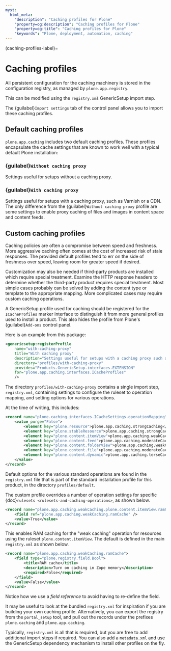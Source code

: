 ```yaml
---
myst:
  html_meta:
    "description": "Caching profiles for Plone"
    "property=og:description": "Caching profiles for Plone"
    "property=og:title": "Caching profiles for Plone"
    "keywords": "Plone, deployment, automation, caching"
---
```


(caching-profiles-label)=

# Caching profiles

All persistent configuration for the caching machinery is stored in the configuration registry, as managed by `plone.app.registry`.

This can be modified using the `registry.xml` GenericSetup import step.

The {guilabel}`Import settings` tab of the control panel allows you to import these caching profiles.


## Default caching profiles

`plone.app.caching` includes two default caching profiles.
These profiles encapsulate the cache settings that are known to work well with a typical default Plone installation:

### {guilabel}`Without caching proxy`

Settings useful for setups without a caching proxy.

### {guilabel}`With caching proxy`

Settings useful for setups with a caching proxy, such as Varnish or a CDN.
The only difference from the {guilabel}`Without caching proxy` profile are some settings to enable proxy caching of files and images in content space and content feeds.

## Custom caching profiles

Caching policies are often a compromise between speed and freshness.
More aggressive caching often comes at the cost of increased risk of stale responses.
The provided default profiles tend to err on the side of freshness over speed, leaving room for greater speed if desired.

Customization may also be needed if third-party products are installed which require special treatment.
Examine the HTTP response headers to determine whether the third-party product requires special treatment.
Most simple cases probably can be solved by adding the content type or template to the appropriate mapping.
More complicated cases may require custom caching operations.

A GenericSetup profile used for caching should be registered for the `ICacheProfiles` marker interface to distinguish it from more general profiles used to install a product.
This also hides the profile from Plone's {guilabel}`Add-ons` control panel.

Here is an example from this package:

```xml
<genericsetup:registerProfile
    name="with-caching-proxy"
    title="With caching proxy"
    description="Settings useful for setups with a caching proxy such as Squid or Varnish"
    directory="profiles/with-caching-proxy"
    provides="Products.GenericSetup.interfaces.EXTENSION"
    for="plone.app.caching.interfaces.ICacheProfiles"
    />
```

The directory `profiles/with-caching-proxy` contains a single import step, `registry.xml`, containing settings to configure the ruleset to operation mapping, and setting options for various operations.

At the time of writing, this includes:

```xml
<record name="plone.caching.interfaces.ICacheSettings.operationMapping">
    <value purge="False">
        <element key="plone.resource">plone.app.caching.strongCaching</element>
        <element key="plone.stableResource">plone.app.caching.strongCaching</element>
        <element key="plone.content.itemView">plone.app.caching.weakCaching</element>
        <element key="plone.content.feed">plone.app.caching.moderateCaching</element>
        <element key="plone.content.folderView">plone.app.caching.weakCaching</element>
        <element key="plone.content.file">plone.app.caching.moderateCaching</element>
        <element key="plone.content.dynamic">plone.app.caching.terseCaching</element>
    </value>
</record>
```

Default options for the various standard operations are found in the `registry.xml` file that is part of the standard installation profile for this product, in the directory `profiles/default`.

The custom profile overrides a number of operation settings for specific {doc}`rulesets <rulesets-and-caching-operations>`, as shown below.

```xml
<record name="plone.app.caching.weakCaching.plone.content.itemView.ramCache">
    <field ref="plone.app.caching.weakCaching.ramCache" />
    <value>True</value>
</record>
```

This enables RAM caching for the "weak caching" operation for resources using the ruleset `plone.content.itemView`.
The default is defined in the main `registry.xml` as shown below.

```xml
<record name="plone.app.caching.weakCaching.ramCache">
    <field type="plone.registry.field.Bool">
        <title>RAM cache</title>
        <description>Turn on caching in Zope memory</description>
        <required>False</required>
    </field>
    <value>False</value>
</record>
```

Notice how we use a _field reference_ to avoid having to re-define the field.

It may be useful to look at the bundled `registry.xml` for inspiration if you are building your own caching profile.
Alternatively, you can export the registry from the `portal_setup` tool, and pull out the records under the prefixes `plone.caching` and `plone.app.caching`.

Typically, `registry.xml` is all that is required, but you are free to add additional import steps if required.
You can also add a `metadata.xml` and use the GenericSetup dependency mechanism to install other profiles on the fly.
